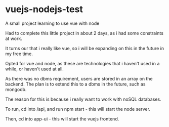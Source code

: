 # vuejs-nodejs-test
A small project learning to use vue with node

Had to complete this little project in about 2 days, as i had some constraints at work.

It turns our that i really like vue, so i will be expanding on this in the future in my free time.

Opted for vue and node, as these are technologies that i haven't used in a while, or haven't used at all.

As there was no dbms requirement, users are stored in an array on the backend.
The plan is to extend this to a dbms in the future, such as mongodb.

The reason for this is because i really want to work with noSQL databases.


To run, cd into /api, and run npm start - this will start the node server.

Then, cd into app-ui - this will start the vuejs frontend.
